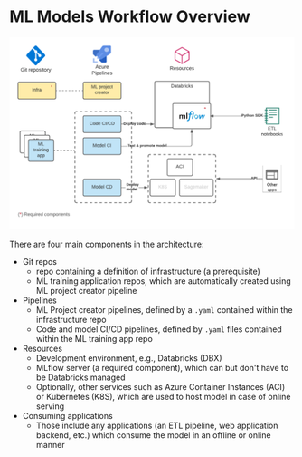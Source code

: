 # ML Models Workflow Overview

![](../images/mlops_workflow.png)


There are four main components in the architecture: 

* Git repos 
    * repo containing a definition of infrastructure (a prerequisite)
    * ML training application repos, which are automatically created using ML project creator pipeline
* Pipelines
    * ML Project creator pipelines, defined by a `.yaml` contained within the infrastructure repo
    * Code and model CI/CD pipelines, defined by `.yaml` files contained within the ML training app repo
* Resources
    * Development environment, e.g., Databricks (DBX)
    * MLflow server (a required component), which can but don't have to be Databricks managed
    * Optionally, other services such as Azure Container Instances (ACI) or Kubernetes (K8S), which are used to host model in case of online serving
* Consuming applications
    * Those include any applications (an ETL pipeline, web application backend, etc.) which consume the model in an offline or online manner 


